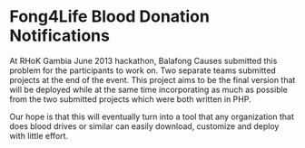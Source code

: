 # Fong4Life Blood Donation Notifications

At RHoK Gambia June 2013 hackathon, Balafong Causes submitted this problem for the participants to work on. Two separate
teams submitted projects at the end of the event. This project aims to be the final version that will be deployed while
at the same time incorporating as much as possible from the two submitted projects which were both written in PHP.

Our hope is that this will eventually turn into a tool that any organization that does blood drives or similar
can easily download,  customize and deploy with little effort.